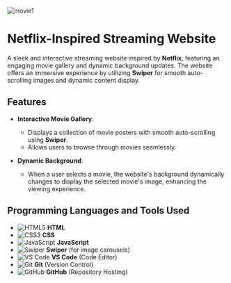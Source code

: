 ![movie1](https://github.com/user-attachments/assets/3967298d-4462-4784-ba2d-047e95a469a5)


# Netflix-Inspired Streaming Website  

A sleek and interactive streaming website inspired by **Netflix**, featuring an engaging movie gallery and dynamic background updates. The website offers an immersive experience by utilizing **Swiper** for smooth auto-scrolling images and dynamic content display.  

## Features  

- **Interactive Movie Gallery**:  
  - Displays a collection of movie posters with smooth auto-scrolling using **Swiper**.  
  - Allows users to browse through movies seamlessly.  

- **Dynamic Background**:  
  - When a user selects a movie, the website's background dynamically changes to display the selected movie's image, enhancing the viewing experience.  

## Programming Languages and Tools Used  

- ![HTML5](https://img.shields.io/badge/-HTML5-E34F26?logo=html5&logoColor=white&style=flat) **HTML**  
- ![CSS3](https://img.shields.io/badge/-CSS3-1572B6?logo=css3&logoColor=white&style=flat) **CSS**  
- ![JavaScript](https://img.shields.io/badge/-JavaScript-F7DF1E?logo=javascript&logoColor=black&style=flat) **JavaScript**  
- ![Swiper](https://img.shields.io/badge/-Swiper-2196F3?logo=swiper&logoColor=white&style=flat) **Swiper** (for image carousels)  
- ![VS Code](https://img.shields.io/badge/-VS%20Code-007ACC?logo=visual-studio-code&logoColor=white&style=flat) **VS Code** (Code Editor)  
- ![Git](https://img.shields.io/badge/-Git-F05032?logo=git&logoColor=white&style=flat) **Git** (Version Control)  
- ![GitHub](https://img.shields.io/badge/-GitHub-181717?logo=github&logoColor=white&style=flat) **GitHub** (Repository Hosting)  
